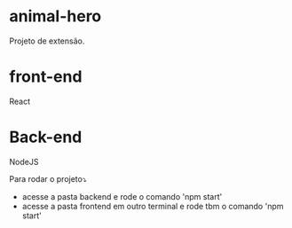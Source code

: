 # animal-hero
Projeto de extensão.

# front-end
React

# Back-end
NodeJS

Para rodar o projeto⤵️
- acesse a pasta backend e rode o comando 'npm start'
- acesse a pasta frontend em outro terminal e rode tbm o comando 'npm start'
